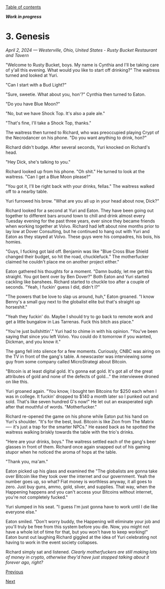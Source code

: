 [Table of contents](./README.md#table-of-contents)
<!-- TODO: Revise the discussion so that Richard gets laid off at Dover Consulting before this. I initially wrote this thinking it would happen before what is now chapter 2. His license has not yet been suspended, as far as he's aware. -->
***Work in progress***

# 3. Genesis
*April 2, 2024 — Westerville, Ohio, United States - Rusty Bucket Restaurant and Tavern*

"Welcome to Rusty Bucket, boys. My name is Cynthia and I'll be taking care of y'all this evening. What would you like to start off drinking?" The waitress turned and looked at Yuri. 

"Can I start with a Bud Light?"

"Sure, sweetie. What about you, hon'?" Cynthia then turned to Eaton. 

"Do you have Blue Moon?"

"No, but we have Shock Top. It's also a pale ale."

"That's fine, I'll take a Shock Top, thanks."

The waitress then turned to Richard, who was preoccupied playing Crypt of the Necrodancer on his phone. "Do you want anything to drink, hon?"

Richard didn't budge. After several seconds, Yuri knocked on Richard's head.

"Hey Dick, she's talking to you."

Richard looked up from his phone. "Oh shit." He turned to look at the waitress. "Can I get a Blue Moon please?"

"You got it, I'll be right back with your drinks, fellas." The waitress walked off to a nearby table.

Yuri furrowed his brow. "What are you all up in your head about now, Dick?"

Richard looked for a second at Yuri and Eaton. They have been going out together to different bars around town to chill and drink almost every Tuesday evening for the past three years, ever since they became friends when working together at Volvo. Richard had left about nine months prior to lay low at Dover Consulting, but he continued to hang out with Yuri and Eaton as they stayed at Volvo. These guys were his compadres, his bois, his homies. 

"Guys, I fucking got laid off. Benjamin was like \"Blue Cross Blue Shield changed their budget, so hit the road, chucklefuck.\" The motherfucker claimed he couldn't place me on another project either."

Eaton gathered his thoughts for a moment. "Damn buddy, let me get this straight. You got bent over by Ben Dover?" Both Eaton and Yuri started cackling like banshees. Richard started to chuckle too after a couple of seconds. "Yeah, I fuckin' guess I did, didn't I?"

"The powers that be love to slap us around, huh," Eaton groaned. "I know Benny's a small guy next to the globalist elite but that's straight up horseshit."

"Yeah they fuckin' do. Maybe I should try to go back to remote work and get a little bungalow in Las Tarrenas. Fuck this bitch ass place."

"You're just bullshittin'." Yuri had to chime in with his opinion. "You've been saying that since you left Volvo. You could do it tomorrow if you wanted, Dickman, and you know it."

The gang fell into silence for a few moments. Curiously, CNBC was airing on the TV in front of the gang's table. A newscaster was interviewing some guy from some company called MicroStrategi about Bitcoin.

"Bitcoin is at least digital gold. It's gonna eat gold. It's got all of the great attributes of gold and none of the defects of gold..." the interviewee droned on like this.

Yuri groaned again. "You know, I bought ten Bitcoins for $250 each when I was in college. It fuckin' dropped to $140 a month later so I punked out and sold. That's like seven hundred G's now!" He let out an exasperated sigh after that mouthful of words. "Motherfucker."

Richard re-opened the game on his phone while Eaton put his hand on Yuri's shoulder. "It's for the best, bud. Bitcoin is like Zion from The Matrix —- it's just a trap for the smarter NPCs." He eased back as he spotted the waitress walking briskly towards the table with the trio's drinks. 

"Here are your drinks, boys." The waitress settled each of the gang's beer glasses in front of them. Richard once again snapped out of his gaming stupor when he noticed the aroma of hops at the table. 

"Thank you, ma'am."

Eaton picked up his glass and examined the "The globalists are gonna take over Bitcoin like they took over the internet and our government. Yeah the number goes up, so what? Fiat money is worthless anyway, it all goes to zero. Just buy guns, ammo, gold, sliver, and supplies. That way, when the Happening happens and you can't access your Bitcoins without internet, you're not completely fucked."

Yuri slumped in his seat. "I guess I'm just gonna have to work until I die like everyone else."

Eaton smiled. "Don't worry buddy, the Happening will eliminate your job and you'll truly be free from this system before you die. Now, you might not have a whole lot of time for that, but you won't have to keep working!" Eaton burst out laughing Richard giggled at the idea of Yuri celebrating not having to work in the event society collapses. 

Richard simply sat and listened. *Clearly motherfuckers are still making lots of money in crypto, otherwise they'd have just stopped talking about it forever ago, right?*

[Previous](./2.descent.md)

[Next](./4.crash.md)